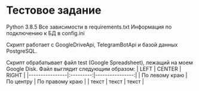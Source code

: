 # Тестовое задание

Python 3.8.5
Все зависимости в requirements.txt
Информация по подключению к БД в config.ini

Скрипт работает с GoogleDriveApi, TelegramBotApi и базой данных PostgreSQL.

Скрипт обрабатывает файл test (Google Spreadsheet), лежащий на моем Google Disk. Файл выглядит следующим образом:
| LEFT | CENTER | RIGHT |
|----------------|:---------:|----------------:|
| По левому краю | По центру | По правому краю |
| текст | текст | текст |
